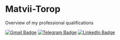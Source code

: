 # Matvii-Torop
Overview of my professional qualifications

[![Gmail Badge](https://img.shields.io/badge/Gmail-EA4335?logo=gmail&logoColor=fff&style=flat)](mailto:mattor264@gmail.com) 
[![Telegram Badge](https://img.shields.io/badge/Telegram-26A5E4?logo=telegram&logoColor=fff&style=flat)](https://t.me/Amateua)
[![LinkedIn Badge](https://img.shields.io/badge/LinkedIn-0077B5?logo=linkedin&logoColor=fff&style=flat)](www.linkedin.com/in/матвій-тороп-619932343)

